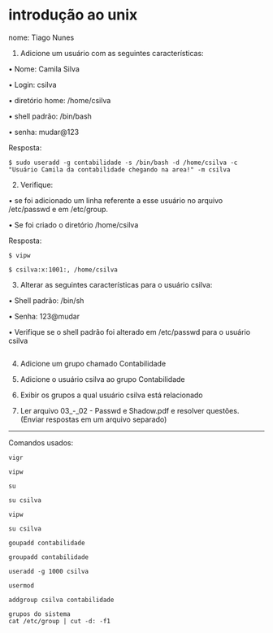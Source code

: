 # introdução ao unix 

nome: Tiago Nunes

1) Adicione um usuário com as seguintes características:

• Nome: Camila Silva

• Login: csilva

• diretório home: /home/csilva

• shell padrão: /bin/bash

• senha: mudar@123


Resposta:

```
$ sudo useradd -g contabilidade -s /bin/bash -d /home/csilva -c "Usuário Camila da contabilidade chegando na area!" -m csilva
```
2. Verifique:

• se foi adicionado um linha referente a esse usuário no arquivo /etc/passwd e em
/etc/group.

• Se foi criado o diretório /home/csilva

Resposta:

```
$ vipw

$ csilva:x:1001:, /home/csilva
```

3. Alterar as seguintes características para o usuário csilva:

• Shell padrão: /bin/sh

• Senha: 123@mudar

• Verifique se o shell padrão foi alterado em /etc/passwd para o usuário csilva
```

```


4. Adicione um grupo chamado Contabilidade

5. Adicione o usuário csilva ao grupo Contabilidade

6. Exibir os grupos a qual usuário csilva está relacionado

7. Ler arquivo 03_-_02 - Passwd e Shadow.pdf e resolver questões. (Enviar respostas em
um arquivo separado)

-----------------------------------------------

Comandos usados:

```
vigr

vipw

su

su csilva

vipw

su csilva

goupadd contabilidade

groupadd contabilidade

useradd -g 1000 csilva

usermod

addgroup csilva contabilidade

grupos do sistema
cat /etc/group | cut -d: -f1
```
